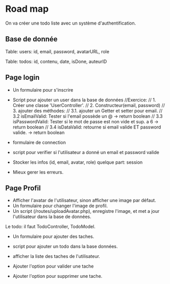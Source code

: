 # Road map

On va créer une todo liste avec un système d'authentification.

## Base de donnée

Table: users: id, email, password, avatarURL, role 

Table: todos: id, contenu, date, isDone, auteurID 

## Page login

- Un formulaire pour s'inscrire 
- Script pour ajouter un user dans la base de données 
  //Exercice:
  // 1. Créer une classe 'UserController'.
  // 2. Constructeur(email, password)
  // 3. ajouter des méthodes:
  //  3.1. ajouter un Getter et setter pour email.
  //  3.2 isEmailValid: Tester si l'email possède un @ -> return boolean
  //  3.3 isPasswordValid: Tester si le mot de passe est non vide et sup. a 6 -> return boolean
  //  3.4 isDataValid: retourne si email valide ET password valide. -> return boolean






- formulaire de connection 
- script pour verifier si l'utilisateur a donné un email et password valide 
- Stocker les infos (id, email, avatar, role) quelque part: session 

- Mieux gerer les erreurs.

## Page Profil

- Afficher l'avatar de l'utilisateur, sinon afficher une image par défaut. 
- Un formulaire pour changer l'image de profil.
- Un script (/routes/uploadAvatar.php), enregistre l'image, et met a jour l'utilisateur dans la base de données.

Le todo: il faut TodoController, TodoModel.

- Un formulaire pour ajouter des taches. 
- script pour ajouter un todo dans la base données.

- afficher la liste des taches de l'utilisateur.
- Ajouter l'option pour valider une tache 
- Ajouter l'option pour supprimer une tache. 


